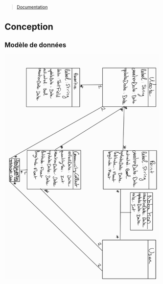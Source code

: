 > [Documentation](../README.md)

# Conception

## Modèle de données

![data_model](./assets/database_model.png)
